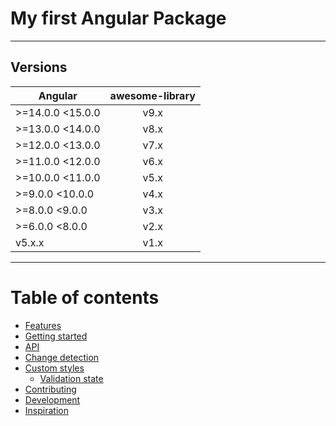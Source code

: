 # My first Angular Package

---

## Versions

| Angular          | awesome-library |
|------------------|:---------:|
| >=14.0.0 <15.0.0 |   v9.x    |
| >=13.0.0 <14.0.0 |   v8.x    |
| >=12.0.0 <13.0.0 |   v7.x    |
| >=11.0.0 <12.0.0 |   v6.x    |
| >=10.0.0 <11.0.0 |   v5.x    |
| >=9.0.0 <10.0.0  |   v4.x    |
| >=8.0.0 <9.0.0   |   v3.x    |
| >=6.0.0 <8.0.0   |   v2.x    |
| v5.x.x           |   v1.x    |

---

Table of contents
=================

* [Features](#features)
* [Getting started](#getting-started)
* [API](#api)
* [Change detection](#change-detection)
* [Custom styles](#custom-styles)
    * [Validation state](#validation-state)
* [Contributing](#contributing)
* [Development](#development)
* [Inspiration](#inspiration)
